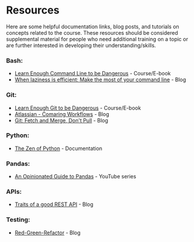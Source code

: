 # Resources

Here are some helpful documentation links, blog posts, and tutorials on concepts related to the course. These resources should be considered supplemental material for people who need additional training on a topic or are further interested in developing their understanding/skills.

### Bash:
- [Learn Enough Command Line to be Dangerous](https://www.learnenough.com/command-line-tutorial) - Course/E-book
- [When laziness is efficient: Make the most of your command line](https://stackoverflow.blog/2020/02/12/when-laziness-is-efficient-make-the-most-of-your-command-line/) - Blog

### Git:
- [Learn Enough Git to be Dangerous](https://www.learnenough.com/git-tutorial?gclid=CjwKCAiA3L6PBhBvEiwAINlJ9OBBNHPbhBX9HQYSgt31YG4Uov1XXs9reEkbvBesLuGeoh1eKYQjgxoC5hgQAvD_BwE) - Course/E-book 
- [Atlassian - Comaring Workflows](https://www.atlassian.com/git/tutorials/comparing-workflows) - Blog
- [Git: Fetch and Merge, Don't Pull](https://longair.net/blog/2009/04/16/git-fetch-and-merge/) - Blog

### Python:
- [The Zen of Python](https://www.python.org/dev/peps/pep-0020/) - Documentation

### Pandas:
- [An Opinionated Guide to Pandas](https://www.youtube.com/playlist?list=PLgJhDSE2ZLxaENZWWF_VOUa5886KiUd15) - YouTube series

### APIs:
- [Traits of a good REST API](https://smartbear.com/learn/api-design/traits-of-a-good-rest-api/) - Blog

### Testing:
- [Red-Green-Refactor](https://www.codecademy.com/article/tdd-red-green-refactor) - Blog
